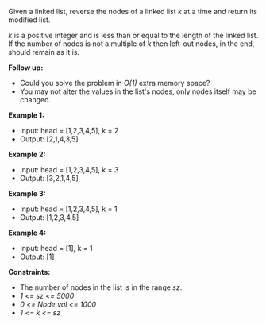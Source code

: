 Given a linked list, reverse the nodes of a linked list _k_ at a time and return its modified list.

_k_ is a positive integer and is less than or equal to the length of the linked list. If the number of nodes is not a
multiple of _k_ then left-out nodes, in the end, should remain as it is.

**Follow up:**

- Could you solve the problem in _O(1)_ extra memory space?
- You may not alter the values in the list's nodes, only nodes itself may be changed.

**Example 1:**

- Input: head = [1,2,3,4,5], k = 2
- Output: [2,1,4,3,5]

**Example 2:**

- Input: head = [1,2,3,4,5], k = 3
- Output: [3,2,1,4,5]

**Example 3:**

- Input: head = [1,2,3,4,5], k = 1
- Output: [1,2,3,4,5]

**Example 4:**

- Input: head = [1], k = 1
- Output: [1]

**Constraints:**

- The number of nodes in the list is in the range _sz_.
- _1 <= sz <= 5000_
- _0 <= Node.val <= 1000_
- _1 <= k <= sz_
